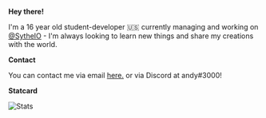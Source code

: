 **Hey there!**

I'm a 16 year old student-developer 🇺🇸 currently managing and working on [@SytheIO](https://twitter.com/SytheIO) - I'm always looking to learn new things and share my creations with the world.

**Contact**

You can contact me via email [here.](mailto:unresisting@riseup.net) or via Discord at andy#3000!

**Statcard**

![Stats](https://github-readme-stats.vercel.app/api?username=unresisting&bg_color=#FFFFFF&theme=radical&count_private=true)
